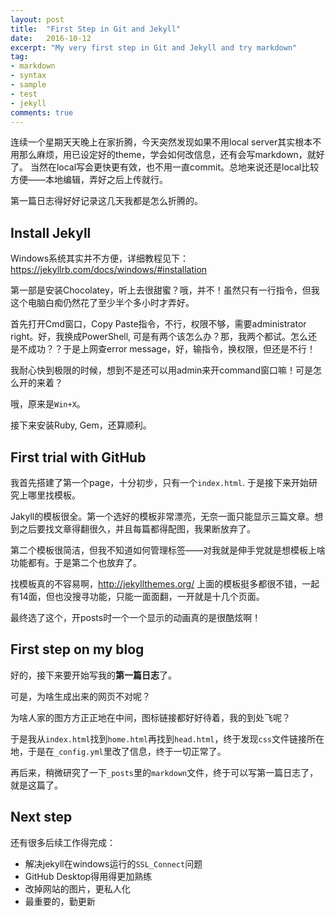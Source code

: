 ```yaml
---
layout: post
title:  "First Step in Git and Jekyll"
date:   2016-10-12
excerpt: "My very first step in Git and Jekyll and try markdown"
tag:
- markdown 
- syntax
- sample
- test
- jekyll
comments: true
---
```


连续一个星期天天晚上在家折腾，今天突然发现如果不用local server其实根本不用那么麻烦，用已设定好的theme，学会如何改信息，还有会写markdown，就好了。
当然在local写会更快更有效，也不用一直commit。总地来说还是local比较方便——本地编辑，弄好之后上传就行。

第一篇日志得好好记录这几天我都是怎么折腾的。

## Install Jekyll
Windows系统其实并不方便，详细教程见下：
https://jekyllrb.com/docs/windows/#installation

第一部是安装Chocolatey，听上去很甜蜜？哦，并不！虽然只有一行指令，但我这个电脑白痴仍然花了至少半个多小时才弄好。

首先打开Cmd窗口，Copy Paste指令，不行，权限不够，需要administrator right。好，我换成PowerShell, 可是有两个该怎么办？那，我两个都试。怎么还是不成功？？于是上网查error message，好，输指令，换权限，但还是不行！

我耐心快到极限的时候，想到不是还可以用admin来开command窗口嘛！可是怎么开的来着？

哦，原来是`Win+X`。

接下来安装Ruby, Gem，还算顺利。

## First trial with GitHub
我首先搭建了第一个page，十分初步，只有一个`index.html`. 于是接下来开始研究上哪里找模板。

Jakyll的模板很全。第一个选好的模板非常漂亮，无奈一面只能显示三篇文章。想到之后要找文章得翻很久，并且每篇都得配图，我果断放弃了。

第二个模板很简洁，但我不知道如何管理标签——对我就是伸手党就是想模板上啥功能都有。于是第二个也放弃了。

找模板真的不容易啊，http://jekyllthemes.org/ 上面的模板挺多都很不错，一起有14面，但也没搜寻功能，只能一面面翻，一开就是十几个页面。

最终选了这个，开posts时一个一个显示的动画真的是很酷炫啊！

## First step on my blog
好的，接下来要开始写我的**第一篇日志**了。

可是，为啥生成出来的网页不对呢？

为啥人家的图方方正正地在中间，图标链接都好好待着，我的到处飞呢？

于是我从`index.html`找到`home.html`再找到`head.html`，终于发现`css`文件链接所在地，于是在`_config.yml`里改了信息，终于一切正常了。

再后来，稍微研究了一下`_posts`里的`markdown`文件，终于可以写第一篇日志了，就是这篇了。

## Next step
还有很多后续工作得完成：
* 解决jekyll在windows运行的`SSL_Connect`问题
* GitHub Desktop得用得更加熟练
* 改掉网站的图片，更私人化
* 最重要的，勤更新

